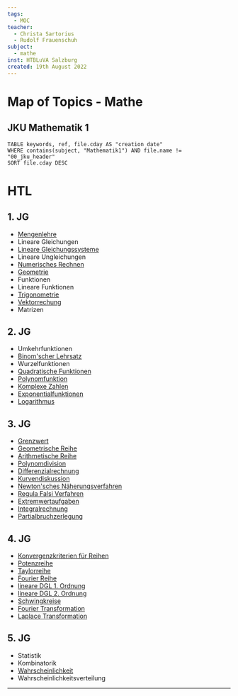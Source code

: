 ```yaml
---
tags:
  - MOC
teacher:
  - Christa Sartorius
  - Rudolf Frauenschuh
subject:
  - mathe
inst: HTBLuVA Salzburg
created: 19th August 2022
---
```


# Map of Topics - Mathe

## JKU Mathematik 1

```dataview
TABLE keywords, ref, file.cday AS "creation date"
WHERE contains(subject, "Mathematik1") AND file.name != "00_jku_header"
SORT file.cday DESC
```

# HTL

## 1. JG

 - [Mengenlehre](Mengenlehre.md)
 - Lineare Gleichungen
 - [Lineare Gleichungssysteme](mathe%20(3)/Lineare%20Gleichungssysteme.md)
 - Lineare Ungleichungen
 - [Numerisches Rechnen](mathe%20(3)/Numerisches%20Rechnen.md)
 - [Geometrie](mathe%20(4)/Geometrie.md)
 - Funktionen
 - Lineare Funktionen
 - [Trigonometrie](Trigonometrie.md)
 - [Vektorrechung](mathe%20(3)/Vektorrechung.md)
 - Matrizen

## 2. JG

 - Umkehrfunktionen
 - [Binom'scher Lehrsatz](mathe%20(3)/Binom'scher%20Lehrsatz.md)
 - Wurzelfunktionen
 - [Quadratische Funktionen](Quadratische%20Funktionen)
 - [Polynomfunktion](Polynomfunktion)
 - [Komplexe Zahlen](mathe%20(3)/Komplexe%20Zahlen.md)
 - [Exponentialfunktionen](Exponentialfunktionen)
 - [Logarithmus](Logarithmus)

## 3. JG

 - [Grenzwert](mathe%20(3)/Grenzwert.md)
 - [Geometrische Reihe](Geometrische%20Reihe)
 - [Arithmetische Reihe](Arithmetische%20Reihe)
 - [Polynomdivision](mathe%20(3)/Polynomdivision.md)
 - [Differenzialrechnung](mathe%20(3)/Differenzialrechnung.md)
 - [Kurvendiskussion]({MOC}%20Kurvendiskussion.md)
 - [Newton'sches Näherungsverfahren](mathe%20(3)/Newton'sches%20Näherungsverfahren.md)
 - [Regula Falsi Verfahren](mathe%20(3)/Regula%20Falsi%20Verfahren.md)
 - [Extremwertaufgaben](Extremwertaufgaben)
 - [Integralrechnung](mathe%20(3)/Integralrechnung.md)
 - [Partialbruchzerlegung](mathe%20(3)/Partialbruchzerlegung.md)

## 4. JG

 - [Konvergenzkriterien für Reihen](mathe%20(4)/Konvergenzkriterien%20für%20Reihen.md)
 - [Potenzreihe](mathe%20(4)/Potenzreihe.md)
 - [Taylorreihe](mathe%20(4)/Taylorreihe.md)
 - [Fourier Reihe](mathe%20(4)/Fourier%20Reihe.md)
 - [lineare DGL 1. Ordnung](mathe%20(4)/lineare%20DGL%201.%20Ordnung.md)
 - [lineare DGL 2. Ordnung](mathe%20(4)/lineare%20DGL%202.%20Ordnung.md)
 - [Schwingkreise](mathe%20(4)/Schwingkreise.md)
 - [Fourier Transformation](mathe%20(4)/Fourier%20Transformation.md)
 - [Laplace Transformation](mathe%20(4)/Laplace%20Transformation.md)

## 5. JG

- Statistik
- Kombinatorik
- [Wahrscheinlichkeit](mathe%20(5)/Wahrscheinlichkeit.md)
- Wahrscheinlichkeitsverteilung

---

